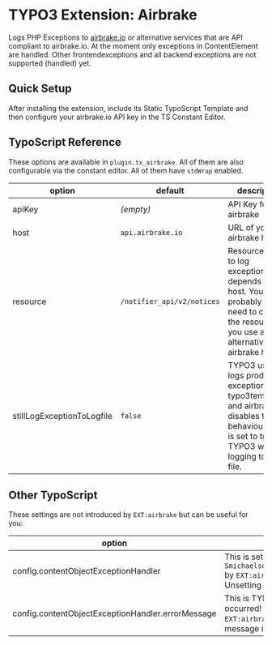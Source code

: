 # TYPO3 Extension: Airbrake

Logs PHP Exceptions to <a href="https://airbrake.io/">airbrake.io</a> or alternative services that are API compliant to airbrake.io.
At the moment only exceptions in ContentElement are handled. Other frontendexceptions and all backend exceptions are not supported (handled) yet.

## Quick Setup

After installing the extension, include its Static TypoScript Template and then configure your airbrake.io API key in the TS Constant Editor.

## TypoScript Reference

These options are available in `plugin.tx_airbrake`. All of them are also configurable via the constant editor. All of them have `stdWrap` enabled.

| option | default | description |
| ------ | ------- | ----------- |
| apiKey | *(empty)* | API Key for airbrake |
| host | `api.airbrake.io` | URL of your airbrake host. |
| resource | `/notifier_api/v2/notices` | Resource to call to log exceptions. This depends on the host. You probably only need to change the resouce if you use an alternative airbrake host |
| stillLogExceptionToLogfile | `false` | TYPO3 usually logs production exceptions to typo3temp/logs/ and airbrake disables this behaviour. If this is set to true, TYPO3 will keep logging to the file. |

## Other TypoScript

These settings are not introduced by `EXT:airbrake` but can be useful for you:

| option | description |
| ------ | ----------- |
| config.contentObjectExceptionHandler | This is set to `Smichaelsen\Airbrake\ExceptionHandler\ContentObjectExceptionHandler` by `EXT:airbrake` to register it as exception handler for content objects. Unsetting it will restore TYPO3's default behaviour. |
| config.contentObjectExceptionHandler.errorMessage | This is TYPO3's option to change the default message ("Oops, an error occurred! Code: SOMEEXCEPTIONIDENTIFIER"). Also note that `EXT:airbrake` changes the TYPO3 default message to a localized message if you set nothing here. |
